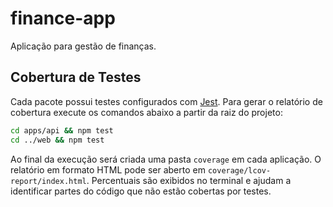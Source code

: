 # finance-app
Aplicação para gestão de finanças.

## Cobertura de Testes

Cada pacote possui testes configurados com [Jest](https://jestjs.io/). Para gerar o relatório de cobertura execute os comandos abaixo a partir da raiz do projeto:

```bash
cd apps/api && npm test
cd ../web && npm test
```

Ao final da execução será criada uma pasta `coverage` em cada aplicação. O relatório em formato HTML pode ser aberto em `coverage/lcov-report/index.html`. Percentuais são exibidos no terminal e ajudam a identificar partes do código que não estão cobertas por testes.
